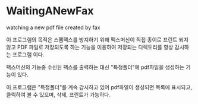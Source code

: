 # WaitingANewFax
watching a new pdf file created by fax

이 프로그램의 목적은 스팸팩스를 방지하기 위해
팩스머신이 직접 종이로 프린트 되지 않고
PDF 파일로 저장되도록 하는 기능을 이용하여
저장되는 디렉토리를 항상 감시하는 프로그램 이다.


팩스머신의 기능중
수신된 팩스를 출력하는 대신 "특정폴더"에 pdf파일을 생성하는 기능이 있다.


이 프로그램은 "특정폴더"를 계속 감시하고 있어
pdf파일이 생성되면 목록에 표시되고, 클릭하여 볼 수 있으며, 삭제, 프린트가 가능하다.
